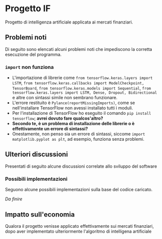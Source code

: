 # Progetto IF
Progetto di intelligenza artificiale applicata ai mercati finanziari.

## Problemi noti
Di seguito sono elencati alcuni problemi noti che impediscono la corretta esecuzione del programma.
### `import` non funziona
- L'importazione di librerie come `from tensorflow.keras.layers import LSTM`, `from tensorflow.keras.callbacks import ModelCheckpoint, TensorBoard`, `from tensorflow.keras.models import Sequential`, `from tensorflow.keras.layers import LSTM, Dense, Dropout, Bidirectional` e altre con sintassi simile non sembrano funzionare.
- L'errore restituito è `Pylance(reportMissingImports)`, come se nell'installare TensorFlow non avessi installato tutti i moduli.
- Per l'installazione di TensorFlow ho eseguito il comando `pip install tensorflow`; **avrei dovuto fare qualcos'altro?**
- **Secondo te, è un problema di installazione delle librerie o è effettivamente un errore di sintassi?**
- Onestamente, non penso sia un errore di sintassi, siccome `import matplotlib.pyplot as plt`, ad esempio, funziona senza problemi.

## Ulteriori discussioni
Presentati di seguito alcune discussioni correlate allo sviluppo del software

### Possibili implementazioni
Seguono alcune possibili implementazioni sulla base del codice caricato.

*Da finire*

## Impatto sull'economia
Qualora il progetto venisse applicato effettivamente sui mercati finanziari, dopo aver implementato ulteriormente l'algoritmo di intelligena artificiale
